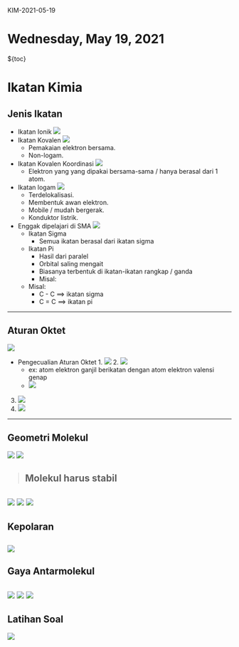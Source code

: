 KIM-2021-05-19

# Wednesday, May 19, 2021
${toc}
# Ikatan Kimia

## Jenis Ikatan
- Ikatan Ionik
![](../../../_resources/494b2d608fd64eed9fe713de34cf154d.png)
- Ikatan Kovalen
![](../../../_resources/efec2c002215441fab518b8d6deed7f7.png)
  - Pemakaian elektron bersama.
  - Non-logam.
- Ikatan Kovalen Koordinasi
![](../../../_resources/efec2c002215441fab518b8d6deed7f7.png)
  - Elektron yang yang dipakai bersama-sama / hanya berasal dari 1 atom.
- Ikatan logam
![](../../../_resources/1eac965640e74136833a98989b0f84cd.png)
  - Terdelokalisasi.
  - Membentuk awan elektron.
  - Mobile / mudah bergerak.
  - Konduktor listrik.
- Enggak dipelajari di SMA
![](../../../_resources/87db4ea256e444f0947aeffcadf4e70c.png)
  - Ikatan Sigma
    - Semua ikatan berasal dari ikatan sigma
  - Ikatan Pi
    - Hasil dari paralel
    - Orbital saling mengait
    - Biasanya terbentuk di ikatan-ikatan rangkap / ganda
    - Misal:
  - Misal: 
    - C - C ==> ikatan sigma
    - C = C ==> ikatan pi
---
## Aturan Oktet

![](../../../_resources/dbf077441cda4087861d108bd482b306.png)

- Pengecualian Aturan Oktet
  1. 
![](../../../_resources/21f065f52f7a461cb09b490e03a64268.png)
  2. ![](../../../_resources/d9ac042587214f2995b930f6d662c6db.png)
     - ex: atom elektron ganjil berikatan dengan atom elektron valensi genap
     - ![](../../../_resources/1e79498c9522483aaeab3be0f0e50bbb.png)
  
3. ![](../../../_resources/581e48afd0f247d8a580b8cad5474c8e.png)
4. ![](../../../_resources/c4381674cb7f4196925823fcaa9eed82.png)
---
## Geometri Molekul
![](../../../_resources/df640fc3d3294061a4502d1c5bd71388.png)
![](../../../_resources/428b75a2f42141b3a10f7a6c902be59c.png)
> ## Molekul harus stabil

![](../../../_resources/1d7f34e2db6b4a7ca6f4ad0e9e90dcb8.png)
![](../../../_resources/19a1767d86f748838f796daca5532017.png)
![](../../../_resources/db4fcf46bbe94f518e39c4d3251ef463.png)
---
## Kepolaran
![](../../../_resources/61d4cf4bc2fb442b8d51d0d3d0e96d19.png)
---
## Gaya Antarmolekul
![](../../../_resources/852baa906eb840a8b6d6ef152ab1b8e5.png)
![](../../../_resources/bd5eb392feaa4191b1315b052f5de381.png)
![](../../../_resources/624a8eca9ec440d2b92bd7efb0dcef9a.png)
---
## Latihan Soal
![](../../../_resources/f5c0785f18e641c8afb77796cb7dad40.png)

